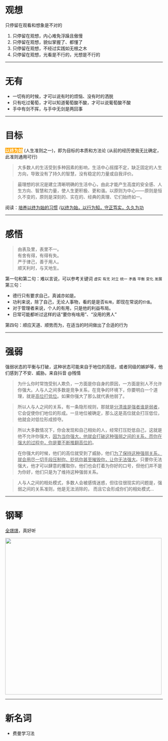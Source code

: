 
# 观想
只停留在观看和想象是不对的
1. 只停留在观想，内心难免浮躁且傲慢
2. 只停留在观想，貌似掌握了、都懂了
3. 只停留在观想，不经过实践如无根之木
4. 只停留在观想，光看是不行的，光想是不行的

---
# 无有
- 一切有的时候，才可以说有时的烦恼、没有时的洒脱
- 只有吃过葡萄，才可以知道葡萄酸不酸，才可以说葡萄酸不酸
- 手中有剑不挥，与手中无剑是两回事

---
# 目标
<span style="background-color:orange;color:white;font-weight:bold;">以终为始</span> (人生准则之一)，即为目标的本质和方法论 (从前的经历使我无比确定，此准则通用可行)

> 大多数人的生活受到多种因素的影响，生活中心摇摆不定，缺乏固定的人生方向，导致没有了持久的智慧，没有稳定的力量或自我评价。

> 最理想的状况是建立清晰明确的生活中心，由此才能产生高度的安全感、人生方向、智慧和力量，使人生更积极、更和谐。以原则为中心——原则是恒久不变的，原则是深刻的、实在的、经典的真理、它们始终如一。

阅读：[培养以终为始的习惯](https://www.wendangwang.com/doc/b9e960bed681037aa6316101/9)
/[以终为始，以行为知，守正笃实，久久为功](https://www.163.com/dy/article/FTG0249N0530IE6O.html)

---
# 感悟
> 由表及里，表里不一。<br>
有舍有得，有得有失。<br>
严于律己，善于用人。<br>
顺天利时，与天地生。<br>

第一句和第二句：难以言说，可以参考关键词 `虚实` `有无` `对立` `统一` `矛盾` `平衡` `变化` `发展`  <br>
第三句：
- 德行只有要求自己，真诚亦如是。
- 功利来说，除了自己，无论人事物，看的是是否`有用`，即现在常说的`价值`。
- 对于管理者来说，个人的有用，只是他的利益布局。
- 日常可能都听过这样的话“要你有啥用”、“没用的男人”

第四句：顺应天道、顺势而为，在适当的时间做出了合适的行为

---
# 强弱
强弱状态的平衡与打破，这种状态可能来自于地位的高低，或者同级的嫉妒等，他们感到了不安、威胁。来自抖音 @残情

> 为什么你时常饱受别人欺负，一方面是你自身的原因，一方面是别人不允许你强大。人与人之间多数是竞争关系，在竞争的环境下，你要明白一个道理，就是<u>高位打低位</u>。如果你强大了那么就代表他弱了。

> 所以人与人之间的关系，有一条隐形规则，那就是<u>分清谁是强者谁是弱者</u>，它会促使你们地位的形成。一旦地位被确定，那么这是高位就会打压低位，他就会对低位形成掠夺。

> 所以大多数情况下，你会发现和自己相处的人，经常打压贬低自己，这就是他不允许你强大，<u>因为当你强大，他就会打破这种强弱之间的关系，而你在强大的过程中，你是要不断推翻高位的</u>。

> 在你强大的时候，他们的高位就受到了威胁，他们<u>为了保持这种强弱关系，就会用尽一切手段压制你、贬低你甚至摧毁你，让你无法强大</u>。只要你无法强大，他才可以肆意的攫取你，他们也会打着为你好的口号，但他们并不是为你好，他们只是为了维持这种强弱关系。

> 人与人之间的相处模式，多数人会被感情迷惑，但往往很现实的问题是，强弱之间的关系准则，他是无法消除的，
而且它会形成你们的相处模式...

---
# 钢琴
[全璟璟](https://by.sta.edu.cn/09/02/c489a2306/page.htm)，真好听

<img src="./diary/assets/quanjj.png" width="500" />

---
# 新名词
- 费曼学习法
